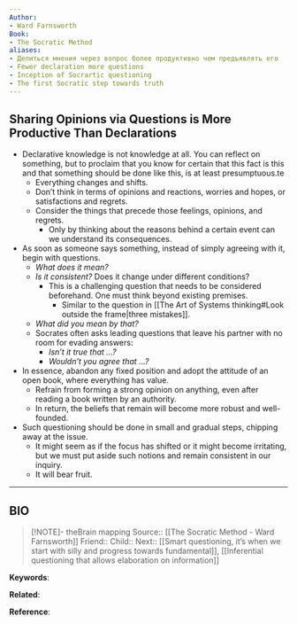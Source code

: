 ```yaml
---
Author: 
- Ward Farnsworth
Book: 
- The Socratic Method
aliases: 
- Делиться мнения через вопрос более продуктивно чем предъявлять его
- Fewer declaration more questions
- Inception of Socrartic questioning
- The first Socratic step towards truth
---
```

## Sharing Opinions via Questions is More Productive Than Declarations

- Declarative knowledge is not knowledge at all. You can reflect on something, but to proclaim that you know for certain that this fact is this and that something should be done like this, is at least presumptuous.te
	- Everything changes and shifts.
	- Don’t think in terms of opinions and reactions, worries and hopes, or satisfactions and regrets.
	- Consider the things that precede those feelings, opinions, and regrets.
		- Only by thinking about the reasons behind a certain event can we understand its consequences.
- As soon as someone says something, instead of simply agreeing with it, begin with questions.
	- *What does it mean?*
	- *Is it consistent?* Does it change under different conditions? 
		- This is a challenging question that needs to be considered beforehand. One must think beyond existing premises.
			- Similar to the question in [[The Art of Systems thinking#Look outside the frame|three mistakes]].
	- *What did you mean by that?*
	- Socrates often asks leading questions that leave his partner with no room for evading answers:
		- *Isn’t it true that …?*
		- *Wouldn’t you agree that …?*
- In essence, abandon any fixed position and adopt the attitude of an open book, where everything has value.
	- Refrain from forming a strong opinion on anything, even after reading a book written by an authority.
	- In return, the beliefs that remain will become more robust and well-founded.
- Such questioning should be done in small and gradual steps, chipping away at the issue.
	- It might seem as if the focus has shifted or it might become irritating, but we must put aside such notions and remain consistent in our inquiry. 
	- It will bear fruit.


***
## BIO
> [!NOTE]- theBrain mapping
> Source:: [[The Socratic Method - Ward Farnsworth]]
> Friend::
> Child::
> Next:: [[Smart questioning, it’s when we start with silly and progress towards fundamental]], [[Inferential questioning that allows elaboration on information]]

**Keywords**:

**Related**:

**Reference**: 